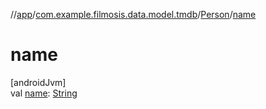 //[app](../../../index.md)/[com.example.filmosis.data.model.tmdb](../index.md)/[Person](index.md)/[name](name.md)

# name

[androidJvm]\
val [name](name.md): [String](https://kotlinlang.org/api/latest/jvm/stdlib/kotlin/-string/index.html)
